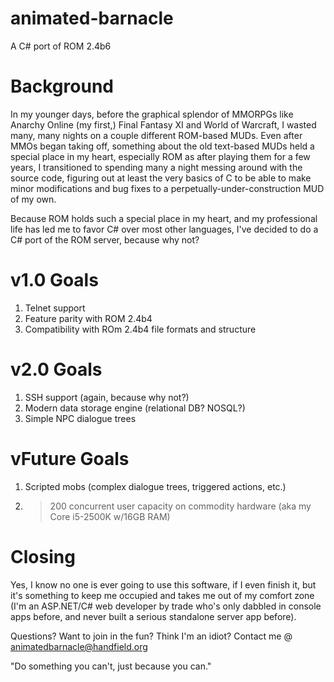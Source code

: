 # animated-barnacle
A C# port of ROM 2.4b6

Background
==========
In my younger days, before the graphical splendor of MMORPGs like Anarchy Online (my first,) Final Fantasy XI and World of Warcraft, I wasted many, many nights on a couple different ROM-based MUDs. Even after MMOs began taking off, something about the old text-based MUDs held a special place in my heart, especially ROM as after playing them for a few years, I transitioned to spending many a night messing around with the source code, figuring out at least the very basics of C to be able to make minor modifications and bug fixes to a perpetually-under-construction MUD of my own.

Because ROM holds such a special place in my heart, and my professional life has led me to favor C# over most other languages, I've decided to do a C# port of the ROM server, because why not?

v1.0 Goals
=====
1. Telnet support
2. Feature parity with ROM 2.4b4
3. Compatibility with ROm 2.4b4 file formats and structure

v2.0 Goals
==========
1. SSH support (again, because why not?)
2. Modern data storage engine (relational DB? NOSQL?)
3. Simple NPC dialogue trees

vFuture Goals
=============
1. Scripted mobs (complex dialogue trees, triggered actions, etc.)
2. >200 concurrent user capacity on commodity hardware (aka my Core i5-2500K w/16GB RAM)

Closing
=======
Yes, I know no one is ever going to use this software, if I even finish it, but it's something to keep me occupied and takes me out of my comfort zone (I'm an ASP.NET/C# web developer by trade who's only dabbled in console apps before, and never built a serious standalone server app before).

Questions? Want to join in the fun? Think I'm an idiot? Contact me @ <animatedbarnacle@handfield.org>

"Do something you can't, just because you can."
